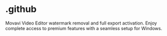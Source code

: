 # .github
Movavi Video Editor watermark removal and full export activation. Enjoy complete access to premium features with a seamless setup for Windows.

